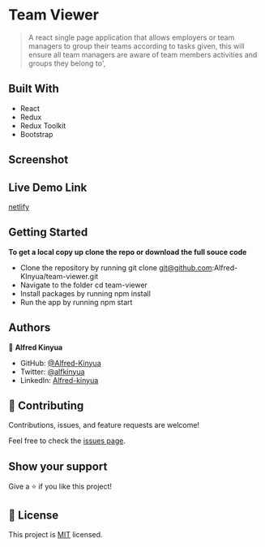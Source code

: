 # Team Viewer

> A react single page application that allows employers or team managers to group their teams according to tasks given, this will ensure all team managers are aware of team members activities and groups they belong to',

## Built With

- React
- Redux
- Redux Toolkit
- Bootstrap

## Screenshot

## Live Demo Link

[netlify]()

## Getting Started

**To get a local copy up clone the repo or download the full souce code**

- Clone the repository by running git clone git@github.com:Alfred-KInyua/team-viewer.git
- Navigate to the folder cd team-viewer
- Install packages by running npm install
- Run the app by running npm start

## Authors

👤 **Alfred Kinyua**

- GitHub: [@Alfred-Kinyua]()
- Twitter: [@alfkinyua]()
- LinkedIn: [Alfred-kinyua]()

## 🤝 Contributing

Contributions, issues, and feature requests are welcome!

Feel free to check the [issues page](https://github.com/Alfred-KInyua/team-viewer/issues).

## Show your support

Give a ⭐️ if you like this project!

## 📝 License

This project is [MIT](./MIT.md) licensed.
